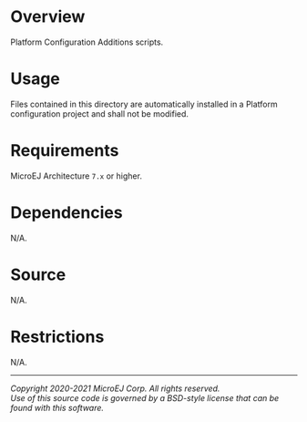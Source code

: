 # Overview

Platform Configuration Additions scripts.

# Usage

Files contained in this directory are automatically installed in a Platform configuration project and shall not be modified.

# Requirements

MicroEJ Architecture `7.x` or higher.

# Dependencies

N/A.

# Source

N/A.

# Restrictions

N/A.


---
_Copyright 2020-2021 MicroEJ Corp. All rights reserved._  
_Use of this source code is governed by a BSD-style license that can be found with this software._  